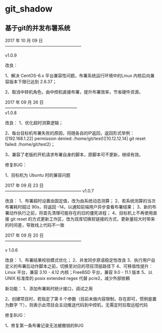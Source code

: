 # git_shadow
## 基于git的并发布署系统



2017 年 10 月 09 日     
——————————————————

v1.0.9

改良：

1、解决 CentOS-6.x 平台兼容性问题，布署系统运行环境中的Linux 内核后向兼容版本下限已达到 2.6.37；

2、取消中转机角色，由中控机直接布署，提升布署效率，节省硬件资源。


2017 年 09 月 26 日      
—————————————————     
v1.0.8

改良：
1、优化超时测算逻辑；

2、每台目标机布署失败的原因，将随各自的IP返回，返回形式举例：([192.168.1.22] permission denied: /home/git/test)([10.12.12.14] git reset failed: /home/git/test2)；

3、兼容了老版的开机请求布署自身的脚本，原脚本可不更新，继续有效。

修复BUG：

1、目标机为 Ubuntu 时的兼容问题


2017 年 09 月 23 日     
——————————————————
v1.0.7

改良：
1、布署超时设置由固定值，改为由系统动态测算；
2、若系统测算的当次布署耗时超过 90s，将返回 -14，以通知前端用户异步查看布署结果；
3、新的布署动作执行之前，将首先清理可能存在的旧的僵死进程；
4、目标机上不再使用直接 git reset 的方式更新工作区，改为双库切换软链接的方式，更新量较大时带来的时间差，导致线上代码不一致
 

2017 年 09 月 20 日     
——————————————————

v 1.0.6

改良：
1、布署结果校验模式优化；
2、并发同步原语稳定性改良
3、执行用户自定义的布署后动作脚本之前，切换至对应的项目顶层路径下
4、可移值性提升：Linux 平台，兼容 3.10 - 4.12 内核；FreeBSD 平台，兼容 9.0 - 11.1 版本
5、以 UNIX 标准库的 posix extended regex 代替 pcre2，减少外部依頼

新功能：
1、添加布署耗时统计接口，调试之用

2、创建项目时，若指定了第 6 个参数（目前未做内容限制，存在即可，惯例是置为数字 ‘1’），则表示此项目会主动推送代码到中控机，无需定时拉取远程代码 

修复BUG：

1、修复第一条布署记录无法被撤销的BUG
